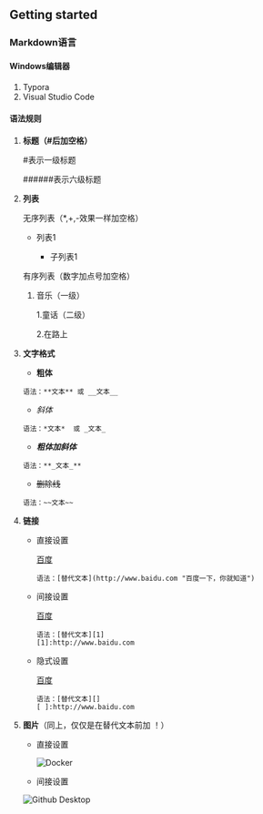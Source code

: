 ## Getting started

### Markdown语言

#### Windows编辑器

1. Typora
2. Visual Studio Code

#### 语法规则

1. **标题（#后加空格）**

   #表示一级标题

   ######表示六级标题

2. **列表**

   无序列表（*,+,-效果一样加空格）

   * 列表1

     * 子列表1

   有序列表（数字加点号加空格）

   1. 音乐（一级）

      1.童话（二级）

      2.在路上

3. **文字格式**

   * **粗体**

   ```
   语法：**文本** 或 __文本__
   ```

   + *斜体*

   ```
   语法：*文本*  或 _文本_
   ```

   + **_粗体加斜体_**

   ```
   语法：**_文本_**
   ```

   + ~~删除线~~

   ```
   语法：~~文本~~
   ```

4. **链接**

   - 直接设置

     [百度](http://www.baidu.com "百度一下，你就知道")

     ```
     语法：[替代文本](http://www.baidu.com "百度一下，你就知道")
     ```

   - 间接设置

     [百度][1]

     [1]:http://www.baidu.com "百度一下，你就知道"

     ```
     语法：[替代文本][1]
     [1]:http://www.baidu.com
     ```

   - 隐式设置

     [百度][]

     [百度]:http://www.baidu.com

     ```
     语法：[替代文本][]
     [ ]:http://www.baidu.com
     ```

5. **图片**（同上，仅仅是在替代文本前加 ！）

   - 直接设置

     ![Docker](https://github.com/zw-qiu/Bioinformatics-Study-Course-Note/blob/master/docker.PNG)

   - 间接设置

    ![Github Desktop][2]
    
      [2]: https://github.com/zw-qiu/Bioinformatics-Study-Course-Note/blob/master/github%20desktop.PNG





